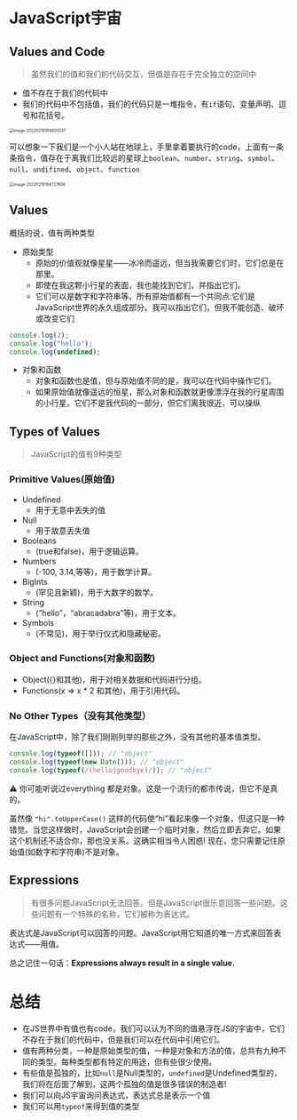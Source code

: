 # JavaScript宇宙

## Values and Code

> 虽然我们的值和我们的代码交互，但值是存在于完全独立的空间中

- 值不存在于我们的代码中
- 我们的代码中不包括值，我们的代码只是一堆指令，有`if`语句、变量声明、逗号和花括号。

<img src="https://tva1.sinaimg.cn/large/e6c9d24egy1gzj29cdlsuj20s40i2gmu.jpg" alt="image-20220219194800337" style="zoom:50%;" />

可以想象一下我们是一个小人站在地球上，手里拿着要执行的code，上面有一条条指令，值存在于离我们比较远的星球上`boolean`、`number`、`string`、`symbol`、`null`、`undifined`、`object`、`function`

<img src="https://tva1.sinaimg.cn/large/e6c9d24egy1gzj28oyn9pj20uu0u0gnw.jpg" alt="image-20220219194727606" style="zoom:50%;" />

## Values

概括的说，值有两种类型

- 原始类型
  - 原始的价值观就像星星——冰冷而遥远，但当我需要它们时，它们总是在那里。
  - 即使在我这颗小行星的表面，我也能找到它们，并指出它们。
  - 它们可以是数字和字符串等。所有原始值都有一个共同点:它们是JavaScript世界的永久组成部分。我可以指出它们，但我不能创造、破坏或改变它们

```js
console.log(2);
console.log("hello");
console.log(undefined);
```

- 对象和函数
  - 对象和函数也是值，但与原始值不同的是，我可以在代码中操作它们。
  - 如果原始值就像遥远的恒星，那么对象和函数就更像漂浮在我的行星周围的小行星。它们不是我代码的一部分，但它们离我很近，可以操纵

## Types of Values

> JavaScript的值有9种类型

### Primitive Values(原始值)

- Undefined
  -  用于无意中丢失的值
- Null
  - 用于故意丢失值
- Booleans
  - (true和false)，用于逻辑运算。
- Numbers
  -  (-100, 3.14,等等)，用于数学计算。
- BigInts
  -  (罕见且新颖)，用于大数字的数学。
- String
  - (“hello”，“abracadabra”等)，用于文本。
- Symbols
  -  (不常见)，用于举行仪式和隐藏秘密。

### Object and Functions(对象和函数)

- Object({}和其他)，用于对相关数据和代码进行分组。 
- Functions(x => x * 2 和其他)，用于引用代码。

### No Other Types（没有其他类型）

在JavaScript中，除了我们刚刚列举的那些之外，没有其他的基本值类型。

```js
console.log(typeof([])); // "object"
console.log(typeof(new Date())); // "object"
console.log(typeof(/(hello|goodbye)/)); // "object"
```

⚠️ 你可能听说过everything 都是对象。这是一个流行的都市传说，但它不是真的。

虽然像 `"hi".toUpperCase()` 这样的代码使“hi”看起来像一个对象，但这只是一种错觉。当您这样做时，JavaScript会创建一个临时对象，然后立即丢弃它。如果这个机制还不适合你，那也没关系。这确实相当令人困惑!  现在，您只需要记住原始值(如数字和字符串)不是对象。

## Expressions

> 有很多问题JavaScript无法回答。但是JavaScript很乐意回答一些问题。这些问题有一个特殊的名称，它们被称为表达式。

表达式是JavaScript可以回答的问题。JavaScript用它知道的唯一方式来回答表达式——用值。

总之记住一句话：**Expressions always result in a single value.**

# 总结

- 在JS世界中有值也有code，我们可以认为不同的值悬浮在JS的宇宙中，它们不存在于我们的代码中，但是我们可以在代码中引用它们。
- 值有两种分类，一种是原始类型的值，一种是对象和方法的值，总共有九种不同的类型。每种类型都有特定的用途，但有些很少使用。
- 有些值是孤独的，比如`null`是Null类型的，`undefined`是Undefined类型的，我们将在后面了解到，这两个孤独的值是很多错误的制造者!
- 我们可以向JS宇宙询问表达式，表达式总是表示一个值
- 我们可以用`typeof`来得到值的类型
